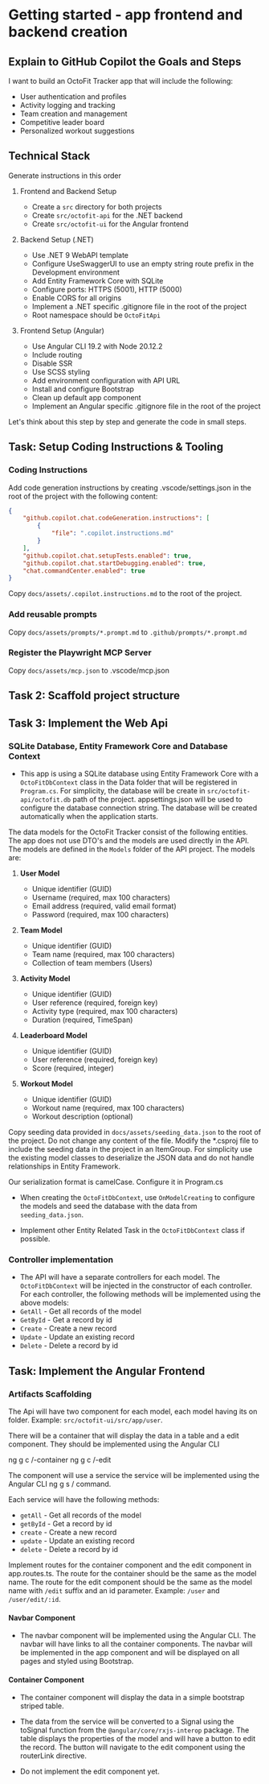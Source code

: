 # Getting started - app frontend and backend creation

## Explain to GitHub Copilot the Goals and Steps

I want to build an OctoFit Tracker app that will include the following:

- User authentication and profiles
- Activity logging and tracking
- Team creation and management
- Competitive leader board
- Personalized workout suggestions

## Technical Stack

Generate instructions in this order

1. Frontend and Backend Setup

   - Create a `src` directory for both projects
   - Create `src/octofit-api` for the .NET backend
   - Create `src/octofit-ui` for the Angular frontend

2. Backend Setup (.NET)

   - Use .NET 9 WebAPI template
   - Configure UseSwaggerUI to use an empty string route prefix in the Development environment
   - Add Entity Framework Core with SQLite
   - Configure ports: HTTPS (5001), HTTP (5000)
   - Enable CORS for all origins
   - Implement a .NET specific .gitignore file in the root of the project
   - Root namespace should be `OctoFitApi`

3. Frontend Setup (Angular)
   - Use Angular CLI 19.2 with Node 20.12.2
   - Include routing
   - Disable SSR
   - Use SCSS styling
   - Add environment configuration with API URL
   - Install and configure Bootstrap
   - Clean up default app component
   - Implement an Angular specific .gitignore file in the root of the project

Let's think about this step by step and generate the code in small steps.

## Task: Setup Coding Instructions & Tooling

### Coding Instructions

Add code generation instructions by creating .vscode/settings.json in the root of the project with the following content:

```json
{
    "github.copilot.chat.codeGeneration.instructions": [
        {
            "file": ".copilot.instructions.md"
        }
    ],
    "github.copilot.chat.setupTests.enabled": true,
    "github.copilot.chat.startDebugging.enabled": true,
    "chat.commandCenter.enabled": true
}
```

Copy `docs/assets/.copilot.instructions.md` to the root of the project.

### Add reusable prompts

Copy `docs/assets/prompts/*.prompt.md` to `.github/prompts/*.prompt.md`

### Register the Playwright MCP Server

Copy `docs/assets/mcp.json` to .vscode/mcp.json

## Task 2: Scaffold project structure

## Task 3: Implement the Web Api

### SQLite Database, Entity Framework Core and Database Context

- This app is using a SQLite database using Entity Framework Core with a `OctoFitDbContext` class in the Data folder that will be registered in `Program.cs`. For simplicity, the database will be create in `src/octofit-api/octofit.db` path of the project. appsettings.json will be used to configure the database connection string. The database will be created automatically when the application starts.

The data models for the OctoFit Tracker consist of the following entities. The app does not use DTO's and the models are used directly in the API. The models are defined in the `Models` folder of the API project. The models are:

1. **User Model**

   - Unique identifier (GUID)
   - Username (required, max 100 characters)
   - Email address (required, valid email format)
   - Password (required, max 100 characters)

2. **Team Model**

   - Unique identifier (GUID)
   - Team name (required, max 100 characters)
   - Collection of team members (Users)

3. **Activity Model**

   - Unique identifier (GUID)
   - User reference (required, foreign key)
   - Activity type (required, max 100 characters)
   - Duration (required, TimeSpan)

4. **Leaderboard Model**

   - Unique identifier (GUID)
   - User reference (required, foreign key)
   - Score (required, integer)

5. **Workout Model**
   - Unique identifier (GUID)
   - Workout name (required, max 100 characters)
   - Workout description (optional)

Copy seeding data provided in `docs/assets/seeding_data.json` to the root of the project. Do not change any content of the file. Modify the \*.csproj file to include the seeding data in the project in an ItemGroup. For simplicity use the existing model classes to deserialize the JSON data and do not handle relationships in Entity Framework.

Our serialization format is camelCase. Configure it in Program.cs

- When creating the `OctoFitDbContext`, use `OnModelCreating` to configure the models and seed the database with the data from `seeding_data.json`.

- Implement other Entity Related Task in the `OctoFitDbContext` class if possible.

### Controller implementation

- The API will have a separate controllers for each model. The `OctoFitDbContext` will be injected in the constructor of each controller. For each controller, the following methods will be implemented using the above models:
- `GetAll` - Get all records of the model
- `GetById` - Get a record by id
- `Create` - Create a new record
- `Update` - Update an existing record
- `Delete` - Delete a record by id

## Task: Implement the Angular Frontend

### Artifacts Scaffolding

The Api will have two component for each model, each model having its on folder. Example: `src/octofit-ui/src/app/user`.

There will be a container that will display the data in a table and a edit component. They should be implemented using the Angular CLI

ng g c <model>/<model>-container
ng g c <model>/<model>-edit

The component will use a service the service will be implemented using the Angular CLI ng g s <model>/<model> command.

Each service will have the following methods:

- `getAll` - Get all records of the model
- `getById` - Get a record by id
- `create` - Create a new record
- `update` - Update an existing record
- `delete` - Delete a record by id

Implement routes for the container component and the edit component in app.routes.ts. The route for the container should be the same as the model name. The route for the edit component should be the same as the model name with `/edit` suffix and an id parameter. Example: `/user` and `/user/edit/:id`.

#### Navbar Component

- The navbar component will be implemented using the Angular CLI. The navbar will have links to all the container components. The navbar will be implemented in the app component and will be displayed on all pages and styled using Bootstrap.

#### Container Component

- The container component will display the data in a simple bootstrap striped table.

- The data from the service will be converted to a Signal using the toSignal function from the `@angular/core/rxjs-interop` package. The table displays the properties of the model and will have a button to edit the record. The button will navigate to the edit component using the routerLink directive.

- Do not implement the edit component yet.
